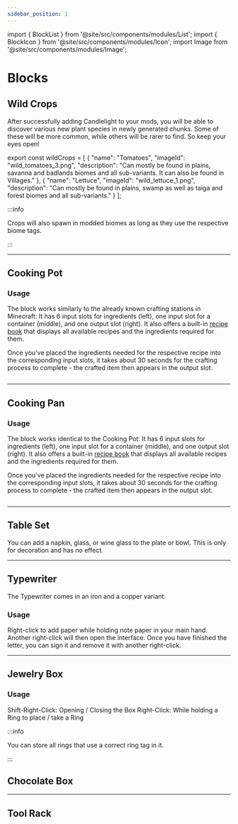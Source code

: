 ```yaml
---
sidebar_position: 1
---
```

import { BlockList } from '@site/src/components/modules/List';
import { BlockIcon } from '@site/src/components/modules/Icon';
import Image from '@site/src/components/modules/Image';


# Blocks
## Wild Crops
After successfully adding Candlelight to your mods, you will be able to discover various new plant species in newly generated chunks. Some of these will be more common, while others will be rarer to find. So keep your eyes open!

<BlockList modId="candlelight" list={wildCrops} />

export const wildCrops = [
  {
    "name": "Tomatoes",
    "imageId": "wild_tomatoes_3.png",
    "description": "Can mostly be found in plains, savanna and badlands biomes and all sub-variants. It can also be found in Villages."
  },
  {
    "name": "Lettuce",
    "imageId": "wild_lettuce_1.png",
    "description": "Can mostly be found in plains, swamp as well as taiga and forest biomes and all sub-variants."
  }
];

:::info

Crops will also spawn in modded biomes as long as they use the respective biome tags.

:::

***

## Cooking Pot
<BlockIcon modId="candlelight" imageId="cooking_pot.png" description="The Cooking Pot is one of your primary crafting station for making Food." />

### Usage
The block works similarly to the already known crafting stations in Minecraft: It has 6 input slots for ingredients (left), one input slot for a container (middle), and one output slot (right). It also offers a built-in [recipe book](common.md#recipe-book) that displays all available recipes and the ingredients required for them.

Once you've placed the ingredients needed for the respective recipe into the corresponding input slots, it takes about 30 seconds for the crafting process to complete - the crafted item then appears in the output slot.

<Image modId="candlelight" imageId="cooking_pot_gui.png" align="center" />

***

## Cooking Pan
<BlockIcon modId="candlelight" imageId="cooking_pan.png" description="Similar to the Cooking Pot the Cooking Pan is one of your primary crafting station for making Food." />

### Usage
The block works identical to the Cooking Pot: It has 6 input slots for ingredients (left), one input slot for a container (middle), and one output slot (right). It also offers a built-in [recipe book](common.md#recipe-book) that displays all available recipes and the ingredients required for them.

Once you've placed the ingredients needed for the respective recipe into the corresponding input slots, it takes about 30 seconds for the crafting process to complete - the crafted item then appears in the output slot.

<Image modId="candlelight" imageId="cooking_pan_gui.png" align="center" />

***

## Table Set
<BlockIcon modId="candlelight" imageId="wine_glass.png" description="Please come to the table! The plate or bowl is not just for decoration; you can also place all kinds of food items on it and eat from them. You'll then receive an additional bonus to hunger and saturation." />

You can add a napkin, glass, or wine glass to the plate or bowl. This is only for decoration and has no effect.

***

## Typewriter
<BlockIcon modId="candlelight" imageId="typewriter_iron.png" description="The typewriter is ideal for writing longer letters - and of course, it's also perfect for decoration." />
The Typewriter comes in an iron and a copper variant.

### Usage
Right-click to add paper while holding note paper in your main hand. Another right-click will then open the interface. Once you have finished the letter, you can sign it and remove it with another right-click.

***

## Jewelry Box
<BlockIcon modId="candlelight" imageId="jewelry_box.png" description="Planning a wedding? Store and display collected rings." />

### Usage

Shift-Right-Click: Opening / Closing the Box Right-Click: While holding a Ring to place / take a Ring

:::info

You can store all rings that use a correct ring tag in it.

:::

## Chocolate Box
<BlockIcon modId="candlelight" imageId="chocolate_box.png" description="A box full of luck! ... or chocolate. You can eat from it up to 6 times after placing it. Share it with your friends or eat it all by yourself." />

***

## Tool Rack
<BlockIcon modId="candlelight" imageId="tool_rack.png" description="The ideal storage solution for your tools and pans." />

